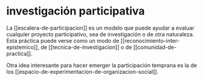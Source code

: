 # investigación participativa
La [[escalera-de-participacion]] es un modelo que puede ayudar a evaluar cualquier proyecto participativo, sea de investigación o de otra naturaleza. Esta práctica puede verse como un modo de [[reconocimiento-inter-epistemico]], de [[tecnica-de-investigacion]] o de [[comunidad-de-practica]].

Otra idea interesante para hacer emerger la participación temprana es la de los [[espacio-de-experimentacion-de-organizacion-social]].
